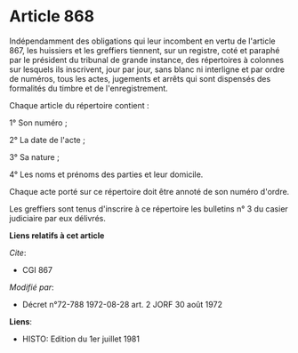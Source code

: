 # Article 868

Indépendamment des obligations qui leur incombent en vertu de l'article 867, les huissiers et les greffiers tiennent, sur un
registre, coté et paraphé par le président du tribunal de grande instance, des répertoires à colonnes sur lesquels ils
inscrivent, jour par jour, sans blanc ni interligne et par ordre de numéros, tous les actes, jugements et arrêts qui sont
dispensés des formalités du timbre et de l'enregistrement.

Chaque article du répertoire contient :

1° Son numéro ;

2° La date de l'acte ;

3° Sa nature ;

4° Les noms et prénoms des parties et leur domicile.

Chaque acte porté sur ce répertoire doit être annoté de son numéro d'ordre.

Les greffiers sont tenus d'inscrire à ce répertoire les bulletins n° 3 du casier judiciaire par eux délivrés.

**Liens relatifs à cet article**

_Cite_:

  - CGI 867

_Modifié par_:

  - Décret n°72-788 1972-08-28 art. 2 JORF 30 août 1972

**Liens**:

  - HISTO: Edition du 1er juillet 1981
